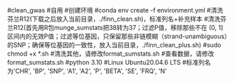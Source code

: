 #clean_gwas
#自用
#创建环境
#conda env create -f environment.yml
#清洗芬兰R12(下载之后放入当前目录，./finn_clean.sh)，标准列名+补充样本
#清洗芬兰R12(首先用R包munge_sumstats把38转为37；过滤P值，移除那些不在 (0, 1] 区间内的无效P值；过滤等位基因，只保留那些非链模糊（strand-unambiguous）的SNP；确保等位基因的一致性，放入当前目录，./finn_clean_plus.sh)
#sudo chmod +x *.sh
#清洗其他，请修改format_sumstats.sh
#查看数据，请修改format_sumstats.sh
#python 3.10
#Linux Ubuntu20.04.6 LTS
#标准列名为'CHR', 'BP', 'SNP', 'A1', 'A2', 'P', 'BETA', 'SE', 'FRQ', 'N'
